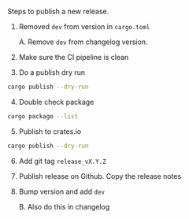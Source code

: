 Steps to publish a new release.

1. Removed `dev` from version in `cargo.toml`

    A. Remove `dev` from changelog version.

2. Make sure the CI pipeline is clean

3. Do a publish dry run
```sh
cargo publish --dry-run
```

4. Double check package
```sh
cargo package --list
```

5. Publish to crates.io
```sh
cargo publish --dry-run
```

6. Add git tag `release_vX.Y.Z` 

7. Publish release on Github. Copy the release notes

8. Bump version and add `dev`

    B. Also do this in changelog

